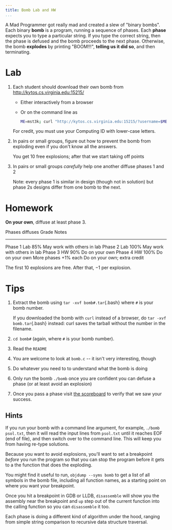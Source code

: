 ```yaml
---
title: Bomb Lab and HW
...
```


A Mad Programmer got really mad and created a slew of "binary bombs".
Each binary **bomb** is a program, running a sequence of phases.
Each **phase** expects you to type a particular string.
If you type the correct string, then the phase is defused and the bomb proceeds to the next phase.
Otherwise, the bomb **explodes** by printing "BOOM!!!", **telling us it did so**,
and then terminating.

# Lab

1. Each student should download their own bomb from <http://kytos.cs.virginia.edu:15215/>
    
    - Either interactively from a browser
    
    - Or on the command line as
        
        ````bash
        ME=mst3k; curl "http://kytos.cs.virginia.edu:15215/?username=$ME&submit=Submit" > bomb.tar
        ````
        
    For credit, you must use your Computing ID with lower-case letters.
        
        
2. In pairs or small groups, figure out how to prevent the bomb from exploding even if you don't know all the answers.
    
    You get 10 free explosions; after that we start taking off points

3. In pairs or small groups *carefully* help one another diffuse phases 1 and 2
    
    Note: every phase 1 is similar in design (though not in solution) but phase 2s designs differ from one bomb to the next.

# Homework

**On your own**, diffuse at least phase 3.

Phases diffuses     Grade           Notes
-----------------   ---------       -----------
Phase 1             Lab 85%         May work with others in lab
Phase 2             Lab 100%        May work with others in lab
Phase 3             HW 90%          Do on your own
Phase 4             HW 100%         Do on your own
More phases         +1% each        Do on your own; extra credit

The first 10 explosions are free. After that, $-1$ per explosion.

# Tips

1. Extract the bomb using `tar -xvf bomb#.tar`{.bash} where `#` is your bomb number.
    
    If you downloaded the bomb with `curl` instead of a browser, do `tar -xvf bomb.tar`{.bash} instead: curl saves the tarball without the number in the filename.
2. `cd bomb#` (again, where `#` is your bomb number).
3. Read the `README`
4. You are welcome to look at `bomb.c` -- it isn't very interesting, though
5. Do whatever you need to to understand what the bomb is doing
6. Only run the bomb `./bomb` once you are confident you can defuse a phase (or at least avoid an explosion)
7. Once you pass a phase visit [the scoreboard](http://kytos.cs.virginia.edu:15215/scoreboard) to verify that we saw your success.

## Hints

If you run your bomb with a command line argument, for example, `./bomb psol.txt`, then it will read the input lines from `psol.txt` until it reaches EOF (end of file), and then switch over to the command line. This will keep you from having re-type solutions.

Because you want to avoid explosions, you'll want to set a breakpoint *before* you run the program so that you can stop the program before it gets to a the function that does the exploding.

You might find it useful to run, `objdump --syms bomb` to get a list of all symbols in the bomb file, including all function names, as a starting point on where you want your breakpoint.

Once you hit a breakpoint in GDB or LLDB, `disassemble` will show you the assembly near the breakpoint and `up` step out of the current function into the calling function so you can `disassemble` it too.

Each phase is doing a different kind of algorithm under the hood, ranging from simple string comparison to recursive data structure traversal.

